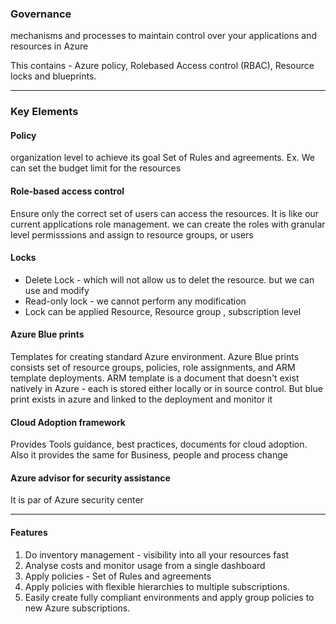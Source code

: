 ### Governance
mechanisms and processes to maintain control over your applications and resources in Azure

This contains - Azure policy, Rolebased Access control (RBAC), Resource locks and blueprints.

---

### Key Elements
#### Policy
organization level to achieve its goal
Set of Rules and agreements. Ex. We can set the budget limit for the resources

#### Role-based access control
Ensure only the correct set of users can access the resources. It is like our current applications role management. we can create the roles with granular level permisssions and assign to resource groups, or users

#### Locks
* Delete Lock - which will not allow us to delet the resource. but we can use and modify
* Read-only lock - we cannot perform any modification
* Lock can be applied Resource, Resource group , subscription level



#### Azure Blue prints
Templates for creating standard Azure environment.
Azure Blue prints consists set of resource groups, policies, role assignments, and ARM template deployments.
ARM template is a document that doesn't exist natively in Azure - each is stored either locally or in source control. But blue print exists in azure and linked to the deployment and monitor it



#### Cloud Adoption framework
Provides Tools guidance, best practices, documents for cloud adoption.
Also it provides the same for Business, people and process change

#### Azure advisor for security assistance
It is par of Azure security center

---


#### Features
1. Do inventory management - visibility into all your resources fast
2. Analyse costs and monitor usage from a single dashboard
3. Apply policies -   Set of Rules and agreements
4. Apply policies with flexible hierarchies to multiple subscriptions.
5. Easily create fully compliant environments and apply group policies to new Azure subscriptions.
